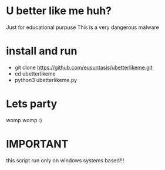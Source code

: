 # U better like me huh?
Just for educational purpuse
This is a very dangerous malware

# install and run
* git clone https://github.com/eusuntasis/ubetterlikeme.git
* cd ubetterlikeme
* python3 ubetterlikeme.py

# Lets party
womp womp :)

# IMPORTANT
this script run only on windows systems based!!!
